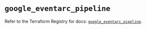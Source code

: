# `google_eventarc_pipeline`

Refer to the Terraform Registry for docs: [`google_eventarc_pipeline`](https://registry.terraform.io/providers/hashicorp/google/6.30.0/docs/resources/eventarc_pipeline).
